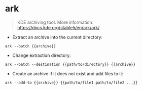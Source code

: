 # ark

> KDE archiving tool.
> More information: <https://docs.kde.org/stable5/en/ark/ark/>.

- Extract an archive into the current directory:

`ark --batch {{archive}}`

- Change extraction directory:

`ark --batch --destination {{path/to/directory}} {{archive}}`

- Create an archive if it does not exist and add files to it:

`ark --add-to {{archive}} {{path/to/file1 path/to/file2 ...}}`
